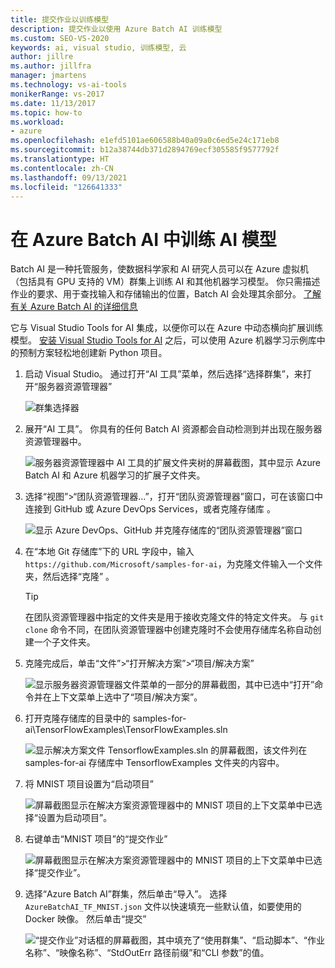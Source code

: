 ```yaml
---
title: 提交作业以训练模型
description: 提交作业以使用 Azure Batch AI 训练模型
ms.custom: SEO-VS-2020
keywords: ai, visual studio, 训练模型, 云
author: jillre
ms.author: jillfra
manager: jmartens
ms.technology: vs-ai-tools
monikerRange: vs-2017
ms.date: 11/13/2017
ms.topic: how-to
ms.workload:
- azure
ms.openlocfilehash: e1efd5101ae606588b40a09a0c6ed5e24c171eb8
ms.sourcegitcommit: b12a38744db371d2894769ecf305585f9577792f
ms.translationtype: HT
ms.contentlocale: zh-CN
ms.lasthandoff: 09/13/2021
ms.locfileid: "126641333"
---
```

# <a name="train-ai-models-in-azure-batch-ai"></a>在 Azure Batch AI 中训练 AI 模型

Batch AI 是一种托管服务，使数据科学家和 AI 研究人员可以在 Azure 虚拟机（包括具有 GPU 支持的 VM）群集上训练 AI 和其他机器学习模型。 你只需描述作业的要求、用于查找输入和存储输出的位置，Batch AI 会处理其余部分。 [了解有关 Azure Batch AI 的详细信息](/azure/batch-ai/overview)

它与 Visual Studio Tools for AI 集成，以便你可以在 Azure 中动态横向扩展训练模型。  [安装 Visual Studio Tools for AI](installation.md) 之后，可以使用 Azure 机器学习示例库中的预制方案轻松地创建新 Python 项目。

1. 启动 Visual Studio。 通过打开“AI 工具”菜单，然后选择“选择群集”，来打开“服务器资源管理器”  

    ![群集选择器](media/train-model/select-cluster.png)

2. 展开“AI 工具”。 你具有的任何 Batch AI 资源都会自动检测到并出现在服务器资源管理器中。

    ![服务器资源管理器中 AI 工具的扩展文件夹树的屏幕截图，其中显示 Azure Batch AI 和 Azure 机器学习的扩展子文件夹。](media/train-model/batchai.png)

3. 选择“视图”>“团队资源管理器...”，打开“团队资源管理器”窗口，可在该窗口中连接到 GitHub 或 Azure DevOps Services，或者克隆存储库 。

    ![显示 Azure DevOps、GitHub 并克隆存储库的“团队资源管理器”窗口](media/train-model/team-explorer-devops.png)

4. 在“本地 Git 存储库”下的 URL 字段中，输入 `https://github.com/Microsoft/samples-for-ai`，为克隆文件输入一个文件夹，然后选择“克隆” 。

    > [!Tip]
    > 在团队资源管理器中指定的文件夹是用于接收克隆文件的特定文件夹。 与 `git clone` 命令不同，在团队资源管理器中创建克隆时不会使用存储库名称自动创建一个子文件夹。

5. 克隆完成后，单击“文件”>“打开解决方案”>“项目/解决方案”

    ![显示服务器资源管理器文件菜单的一部分的屏幕截图，其中已选中“打开”命令并在上下文菜单上选中了“项目/解决方案”。](media/train-model/open-solution.png)

6. 打开克隆存储库的目录中的 samples-for-ai\TensorFlowExamples\TensorFlowExamples.sln

    ![显示解决方案文件 TensorflowExamples.sln 的屏幕截图，该文件列在 samples-for-ai 存储库中 TensorflowExamples 文件夹的内容中。](media/train-model/tensorflowexamples.png)

7. 将 MNIST 项目设置为“启动项目”

    ![屏幕截图显示在解决方案资源管理器中的 MNIST 项目的上下文菜单中已选择“设置为启动项目”。](media/train-model/mnist-startup.png)

8. 右键单击“MNIST 项目”的“提交作业” 

    ![屏幕截图显示在解决方案资源管理器中的 MNIST 项目的上下文菜单中已选择“提交作业”。](media/train-model/submit-job.png)
9. 选择“Azure Batch AI”群集，然后单击“导入”。 选择 `AzureBatchAI_TF_MNIST.json` 文件以快速填充一些默认值，如要使用的 Docker 映像。 然后单击“提交”

    ![“提交作业”对话框的屏幕截图，其中填充了“使用群集”、“启动脚本”、“作业名称”、“映像名称”、“StdOutErr 路径前缀”和“CLI 参数”的值。](media/train-model/submit-batch.png)

